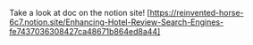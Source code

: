 Take a look at doc on the notion site!
[https://reinvented-horse-6c7.notion.site/Enhancing-Hotel-Review-Search-Engines-fe7437036308427ca48671b864ed8a44]
